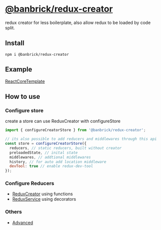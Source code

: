 # [@banbrick/redux-creator](https://www.npmjs.com/package/@banbrick/redux-creator)  
redux creator for less boilerplate, also allow redux to be loaded by code split.    

## Install
```npm i @banbrick/redux-creator```  

## Example
[ReactCoreTemplate](https://github.com/JiarongGu/ReactCoreTemplate/tree/master/ReactCoreTemplate/ClientApp)

## How to use
### Configure store
create a store can use ReduxCreator with configureStore
```javascript
import { configureCreatorStore } from '@banbrick/redux-creator';

// its also possible to add reducers and middlewares through this api
const store = configureCreatorStore({ 
  reducers, // static reducers, built without creator
  preloadedState, // inital state
  middlewares, // addtional middlewares
  history, // for auto add location middleware
  devTool: true // enable redux-dev-tool
});
```
    
### Configure Reducers
- [ReduxCreator](https://github.com/JiarongGu/banbrick-redux-creator/blob/master/doc/ReduxCreator.md) using functions
- [ReduxService](https://github.com/JiarongGu/banbrick-redux-creator/blob/master/doc/ReduxService.md) using decorators
    
### Others
- [Advanced](https://github.com/JiarongGu/banbrick-redux-creator/blob/master/doc/Advanced.md)
